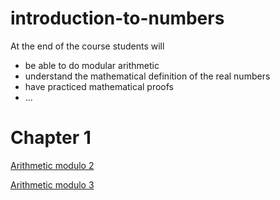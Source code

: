 # introduction-to-numbers

At the end of the course students will 

- be able to  do modular arithmetic
- understand the mathematical definition of the real numbers
- have practiced mathematical proofs
- ...

# Chapter 1

[Arithmetic modulo 2](https://hackmd.io/@alexhkurz/ByKQ3EGiU)

[Arithmetic modulo 3](https://hackmd.io/@alexhkurz/SyJCHSMs8)
